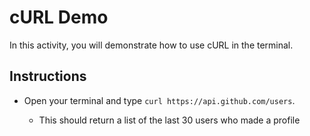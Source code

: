 # cURL Demo

In this activity, you will demonstrate how to use cURL in the terminal.

## Instructions

* Open your terminal and type `curl https://api.github.com/users`.

  * This should return a list of the last 30 users who made a profile

  [//]: # (*going to a url in teh browser adn hittp and pressing enter is making an automatic API request)